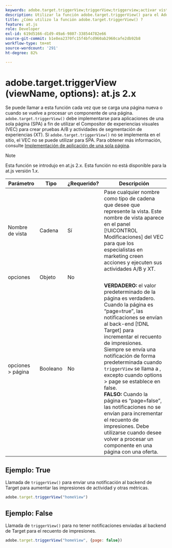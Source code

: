 ```yaml
---
keywords: adobe.target.triggerView;triggerView;triggerview;activar vista;at.js;funciones;función;viewName;viewname;ver nombre
description: Utilizar la función adobe.target.triggerView() para el Adobe [!DNL Target] Biblioteca JavaScript at.js para su uso en aplicaciones de una sola página (SPA). (at.js 2.x)
title: ¿Cómo utilizo la función adobe.target.triggerView() ?
feature: at.js
role: Developer
exl-id: 619d5166-d1d9-49a6-9807-338544782e66
source-git-commit: b1e8ea2370fc15f4bfcd960ab2960cafe2db92b8
workflow-type: tm+mt
source-wordcount: '291'
ht-degree: 82%

---
```


# adobe.target.triggerView (viewName, options): at.js 2.x

Se puede llamar a esta función cada vez que se carga una página nueva o cuando se vuelve a procesar un componente de una página. `adobe.target.triggerView()` debe implementarse para aplicaciones de una sola página (SPA) a fin de utilizar el Compositor de experiencias visuales (VEC) para crear pruebas A/B y actividades de segmentación de experiencias (XT). Si `adobe.target.triggerView()` no se implementa en el sitio, el VEC no se puede utilizar para SPA. Para obtener más información, consulte [Implementación de aplicación de una sola página](https://developer.adobe.com/target/implement/client-side/atjs/how-to-deployatjs/target-atjs-single-page-application/).

>[!NOTE]
>
>Esta función se introdujo en at.js 2.x. Esta función no está disponible para la at.js versión 1.*x*.

| Parámetro | Tipo | ¿Requerido? | Descripción |
| --- | --- | --- | --- |
| Nombre de vista | Cadena | Sí | Pase cualquier nombre como tipo de cadena que desee que represente la vista. Este nombre de vista aparece en el panel [!UICONTROL Modificaciones] del VEC para que los especialistas en marketing creen acciones y ejecuten sus actividades A/B y XT. |
| opciones | Objeto | No |  |
| opciones > página | Booleano | No | **VERDADERO:** el valor predeterminado de la página es verdadero. Cuando la página es “page=true”, las notificaciones se envían al back-end [!DNL Target] para incrementar el recuento de impresiones.<br>Siempre se envía una notificación de forma predeterminada cuando `triggerView` se llama a , excepto cuando options > page se establece en false.<br>**FALSO:** Cuando la página es “page=false”, las notificaciones no se envían para incrementar el recuento de impresiones. Debe utilizarse cuando desee volver a procesar un componente en una página con una oferta. |

## Ejemplo: True

Llamada de `triggerView()` para enviar una notificación al backend de Target para aumentar las impresiones de actividad y otras métricas.

```javascript
adobe.target.triggerView("homeView")
```

## Ejemplo: False

Llamada de `triggerView()` para no tener notificaciones enviadas al backend de Target para el recuento de impresiones.

```javascript
adobe.target.triggerView("homeView", {page: false})
```
